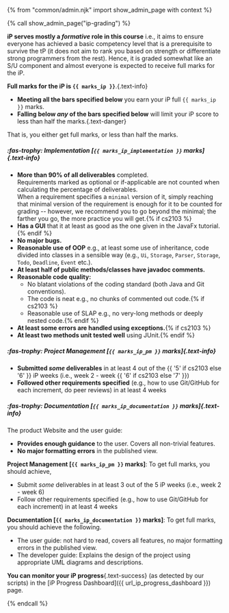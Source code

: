 {% from "common/admin.njk" import show_admin_page with context %}

{% call show_admin_page("ip-grading") %}
<div id="main">

<div id="title">

</div>
<div id="body">

**iP serves mostly a _formative_ role in this course** i.e., it aims to ensure everyone has achieved a basic competency level that is a prerequisite to survive the tP (it does not aim to rank you based on strength or differentiate strong programmers from the rest). Hence, it is graded somewhat like an S/U component and almost everyone is expected to receive full marks for the iP.

****Full marks for the iP is `{{ marks_ip }}`****.{.text-info}

* **Meeting all the bars specified below** you earn your iP full  `{{ marks_ip }}` marks.
* **Falling below _any_ of the bars specified below** will limit your iP score to less than half the marks.{.text-danger}

That is, you either get full marks, or less than half the marks.

<box>

##### :fas-trophy: Implementation [`{{ marks_ip_implementation }}` marks]{.text-info}

* **More than 90% of all deliverables** completed.<br>
    Requirements marked as <span class="badge rounded-pill bg-secondary">optional</span> or <span class="badge rounded-pill bg-secondary">if-applicable</span> are not counted when calculating the percentage of deliverables.<br>
    When a requirement specifies a `minimal` version of it, simply reaching that minimal version of the requirement is enough for it to be counted for grading -- however, we recommend you to go beyond the minimal; the farther you go, the more practice you will get.{% if cs2103 %}
* **Has a GUI** that it at least as good as the one given in the JavaFx tutorial.{% endif %}
* **No major bugs.**
* **Reasonable use of OOP** e.g., at least some use of inheritance, code divided into classes in a sensible way (e.g., `Ui`, `Storage`, `Parser`, `Storage`, `Todo`, `Deadline`, `Event` etc.).
* **At least half of public methods/classes have javadoc comments.**
* **Reasonable code quality:**
  * No blatant violations of the coding standard (both Java and Git conventions).
  * The code is neat e.g., no chunks of commented out code.{% if cs2103 %}
  * Reasonable use of SLAP e.g., no very-long methods or deeply nested code.{% endif %}
* **At least some errors are handled using exceptions.**{% if cs2103 %}
* **At least two methods unit tested well** using JUnit.{% endif %}
</box>
<div tags="m--cs2103 m--cs2113 m--tic4001">
<box>

##### :fas-trophy: Project Management [`{{ marks_ip_pm }}` marks]{.text-info}

* **Submitted _some_ deliverables** in at least 4 out of the {{ '5' if cs2103 else '6' }} iP weeks (i.e., week 2 - week {{ '6' if cs2103 else '7' }})
* **Followed other requirements specified** (e.g., how to use Git/GitHub for each increment, do peer reviews) in at least 4 weeks
</box>
<box>

##### :fas-trophy: Documentation [`{{ marks_ip_documentation }}` marks]{.text-info}

The product Website and the user guide:

* **Provides enough guidance** to the user. Covers all non-trivial features.
* **No major formatting errors** in the published view.
</box>
</div>
<div tags="m--tic4002">

**Project Management [`{{ marks_ip_pm }}` marks]**: To get full marks, you should achieve,
* Submit _some_ deliverables in at least 3 out of the 5 iP weeks (i.e., week 2 - week 6)
* Follow other requirements specified (e.g., how to use Git/GitHub for each increment) in at least 4 weeks

**Documentation [`{{ marks_ip_documentation }}` marks]**: To get full marks, you should achieve the following.
* The user guide: not hard to read, covers all features, no major formatting errors in the published view.
* The developer guide: Explains the design of the project using appropriate UML diagrams and descriptions.
</div>

<box type="tip" seamless>

**You can monitor your iP progress**{.text-success} (as detected by our scripts) in the [iP Progress Dashboard]({{ url_ip_progress_dashboard }}) page.
</box>

</div>
</div>

{% endcall %}
